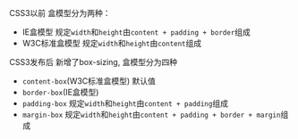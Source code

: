 CSS3以前
盒模型分为两种：
  - IE盒模型
    规定`width`和`height`由`content + padding + border`组成
  - W3C标准盒模型
    规定`width`和`height`由`content`组成

CSS3发布后
新增了box-sizing, 盒模型分为四种
  - `content-box`(W3C标准盒模型) 默认值
  - `border-box`(IE盒模型)
  - `padding-box`
    规定`width`和`height`由`content + padding`组成
  - `margin-box`
    规定`width`和`height`由`content + padding + border + margin`组成